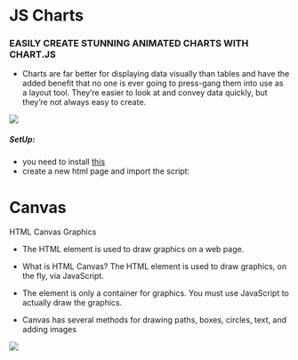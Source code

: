 # JS Charts

### EASILY CREATE STUNNING ANIMATED CHARTS WITH CHART.JS

  - Charts are far better for displaying data visually than tables and have the added benefit that no one is ever going to press-gang them into use as a layout tool. They’re easier to look at and convey data quickly, but they’re not always easy to create.

![](https://i.stack.imgur.com/U7lh5.png)
  ##### SetUp:
  - you need to install [this](https://github.com/chartjs/Chart.js)
- create a new html page and import the script:


# Canvas
HTML Canvas Graphics
- The HTML <canvas> element is used to draw graphics on a web page.


- What is HTML Canvas?
The HTML <canvas> element is used to draw graphics, on the fly, via JavaScript.

- The <canvas> element is only a container for graphics. You must use JavaScript to actually draw the graphics.

- Canvas has several methods for drawing paths, boxes, circles, text, and adding images

![](https://www.debugpoint.com/blog/wp-content/uploads/2014/08/html5-canvas-to-image-file.png)